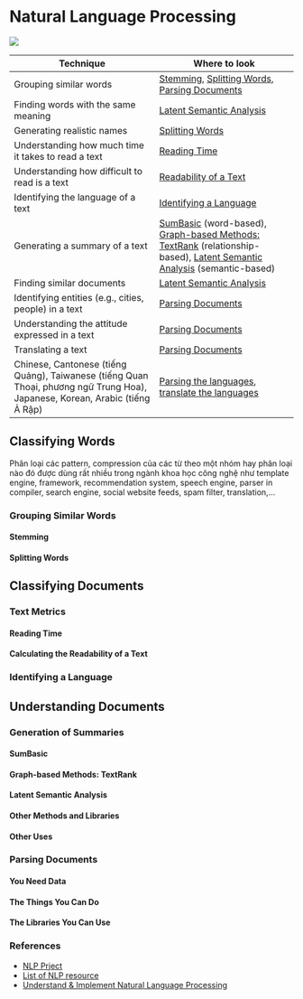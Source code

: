 # Natural Language Processing

![](https://docs.microsoft.com/en-us/azure/architecture/data-guide/images/data-warehousing.png)

Technique | Where to look
----------|--------------
Grouping similar words |[Stemming](), [Splitting Words](), [Parsing Documents]()
Finding words with the same meaning | [Latent Semantic Analysis]()
Generating realistic names | [Splitting Words]()
Understanding how much time it takes to read a text	| [Reading Time]()
Understanding how difficult to read is a text	| [Readability of a Text]()
Identifying the language of a text | [Identifying a Language]()
Generating a summary of a text | [SumBasic]() (word-based), [Graph-based Methods: TextRank]() (relationship-based), [Latent Semantic Analysis]() (semantic-based)
Finding similar documents | [Latent Semantic Analysis]()
Identifying entities (e.g., cities, people) in a text | [Parsing Documents]()
Understanding the attitude expressed in a text| [Parsing Documents]()
Translating a text| [Parsing Documents]()
Chinese, Cantonese (tiếng Quảng), Taiwanese (tiếng Quan Thoại, phương ngữ Trung Hoa), Japanese, Korean, Arabic (tiếng Ả Rập)| [Parsing the languages](), [translate the languages]()

## Classifying Words
Phân loại các pattern, compression của các từ theo một nhóm hay phân loại nào đó được dùng rất nhiều trong ngành khoa học công nghệ như template engine, framework, recommendation system, speech engine, parser in compiler, search engine, social website feeds, spam filter, translation,...
### Grouping Similar Words
#### Stemming
#### Splitting Words
## Classifying Documents
### Text Metrics
#### Reading Time
#### Calculating the Readability of a Text
### Identifying a Language
## Understanding Documents
### Generation of Summaries
#### SumBasic
#### Graph-based Methods: TextRank
#### Latent Semantic Analysis
#### Other Methods and Libraries
#### Other Uses
### Parsing Documents
#### You Need Data
#### The Things You Can Do
#### The Libraries You Can Use
### References 
+ [NLP Prject](https://github.com/costezki/awesome-nlprojects)
+ [List of NLP resource](https://github.com/keon/awesome-nlp)
+ [Understand & Implement Natural Language Processing](https://www.analyticsvidhya.com/blog/2017/01/ultimate-guide-to-understand-implement-natural-language-processing-codes-in-python/)
